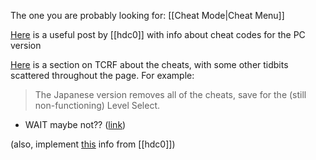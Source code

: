The one you are probably looking for: [[Cheat Mode|Cheat Menu]]

[Here](https://www.speedrun.com/croc_2/forums/l2qjp) is a useful post by [[hdc0]] with info about cheat codes for the PC version

[Here](https://tcrf.net/Croc_2_(Windows,_PlayStation)#Cheat_Mode) is a section on TCRF about the cheats, with some other tidbits scattered throughout the page. For example:

> The Japanese version removes all of the cheats, save for the (still non-functioning) Level Select.

- WAIT maybe not?? ([link](https://discord.com/channels/313375426112389123/408694062862958592/1289469145917820938))

(also, implement [this](https://discord.com/channels/313375426112389123/408694062862958592/1290163095725150298) info from [[hdc0]])